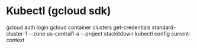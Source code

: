 # Kubectl (gcloud sdk)
gcloud auth login
gcloud container clusters get-credentials standard-cluster-1 --zone us-central1-a --project stackitdown
kubectl config current-context